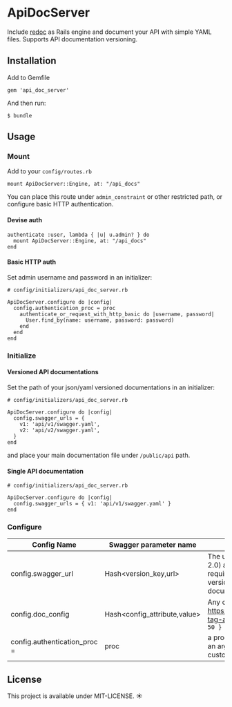# ApiDocServer

Include [redoc](https://github.com/Rebilly/ReDoc) as Rails engine and document your API with simple YAML files. Supports API documentation versioning.

## Installation

Add to Gemfile

```
gem 'api_doc_server'
```

And then run:

```
$ bundle
```

## Usage

### Mount

Add to your `config/routes.rb`

```
mount ApiDocServer::Engine, at: "/api_docs"
```

You can place this route under `admin_constraint` or other restricted path, or configure basic HTTP authentication.

#### Devise auth

```
authenticate :user, lambda { |u| u.admin? } do
  mount ApiDocServer::Engine, at: "/api_docs"
end
```

#### Basic HTTP auth

Set admin username and password in an initializer:

```
# config/initializers/api_doc_server.rb

ApiDocServer.configure do |config|
  config.authentication_proc = proc
    authenticate_or_request_with_http_basic do |username, password|
      User.find_by(name: username, password: password)
    end
  end
end
```

### Initialize

#### Versioned API documentations

Set the path of your json/yaml versioned documentations in an initializer:

```
# config/initializers/api_doc_server.rb

ApiDocServer.configure do |config|
  config.swagger_urls = {
    v1: 'api/v1/swagger.yaml',
    v2: 'api/v2/swagger.yaml',
  }
end
```

and place your main documentation file under `/public/api` path.

#### Single API documentation


```
# config/initializers/api_doc_server.rb

ApiDocServer.configure do |config|
  config.swagger_urls = { v1: 'api/v1/swagger.yaml' }
end
```


### Configure
Config Name | Swagger parameter name | Description
--- | --- | ---
config.swagger_url | Hash<version_key,url> | The url pointing `swagger.yaml` (Swagger 2.0) as per [OpenAPI Spec](https://github.com/OAI/OpenAPI-Specification/). This params requires hash value - pass your API doc version name as a key and it's main documentation url as a value.
config.doc_config | Hash<config_attribute,value> | Any of the configs specified in https://github.com/Rebilly/ReDoc#redoc-tag-attributes, e.g. `{ 'scroll-y-offset': 50 }`
config.authentication_proc = | proc | a proc that takes the current controller as an argument and halts rendering per custom strategy.


## License

This project is available under MIT-LICENSE. :sunny:
